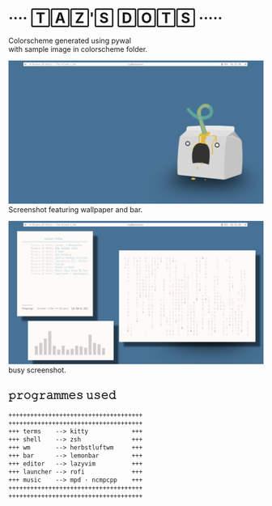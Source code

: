 # ···· 🅃🄰🅉'🅂 🄳🄾🅃🅂 ·····  
Colorscheme generated using pywal  
with sample image in colorscheme folder.   

![blank_screenshot](images/blank_screenshot.png)
Screenshot featuring wallpaper and bar.

![busy_screenshot](images/busy_screenshot.png)
busy screenshot.

## 𝚙𝚛𝚘𝚐𝚛𝚊𝚖𝚖𝚎𝚜 𝚞𝚜𝚎𝚍

```
+++++++++++++++++++++++++++++++++++++  
+++++++++++++++++++++++++++++++++++++  
+++ terms    --> kitty            +++   
+++ shell    --> zsh              +++  
+++ wm       --> herbstluftwm     +++  
+++ bar      --> lemonbar         +++  
+++ editor   --> lazyvim          +++  
+++ launcher --> rofi             +++  
+++ music    --> mpd · ncmpcpp    +++  
+++++++++++++++++++++++++++++++++++++  
+++++++++++++++++++++++++++++++++++++  
```
